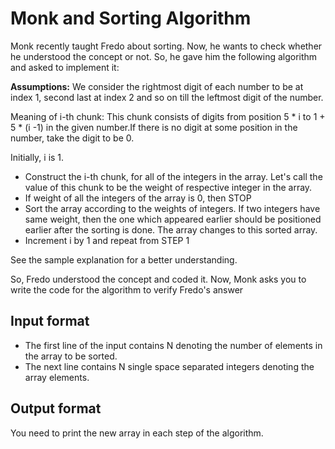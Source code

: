 # Monk and Sorting Algorithm

Monk recently taught Fredo about sorting. Now, he wants to check whether he understood the concept or not. So, he gave him the following algorithm and asked to implement it:

**Assumptions:** We consider the rightmost digit of each number to be at index 1, second last at index 2 and so on till the leftmost digit of the number.

Meaning of i-th chunk: This chunk consists of digits from position 5 \* i to 1 + 5 \* (i -1) in the given number.If there is no digit at some position in the number, take the digit to be 0.

Initially, i is 1.

- Construct the i-th chunk, for all of the integers in the array. Let's call the value of this chunk to be the weight of respective integer in the array.
- If weight of all the integers of the array is 0, then STOP
- Sort the array according to the weights of integers. If two integers have same weight, then the one which appeared earlier should be positioned earlier after the sorting is done. The array changes to this sorted array.
- Increment i by 1 and repeat from STEP 1

See the sample explanation for a better understanding.

So, Fredo understood the concept and coded it. Now, Monk asks you to write the code for the algorithm to verify Fredo's answer

## Input format

- The first line of the input contains N denoting the number of elements in the array to be sorted.
- The next line contains N single space separated integers denoting the array elements.

## Output format

You need to print the new array in each step of the algorithm.
